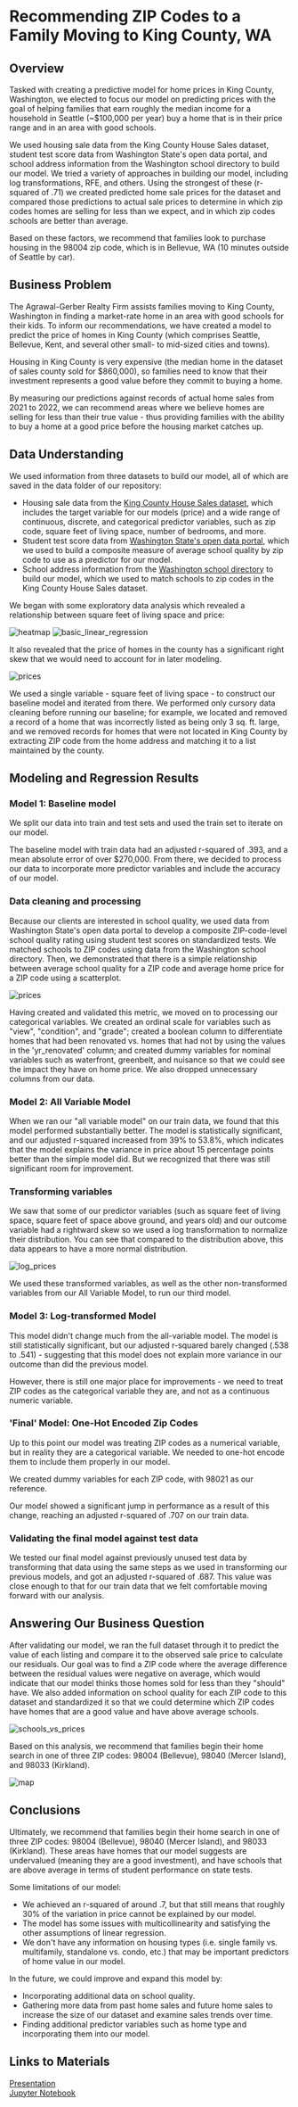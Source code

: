 # Recommending ZIP Codes to a Family Moving to King County, WA

## Overview

Tasked with creating a predictive model for home prices in King County, Washington, we elected to focus our model on predicting prices with the goal of helping families that earn roughly the median income for a household in Seattle (~$100,000 per year) buy a home that is in their price range and in an area with good schools. 

We used housing sale data from the King County House Sales dataset, student test score data from Washington State's open data portal, and school address information from the Washington school directory to build our model. We tried a variety of approaches in building our model, including log transformations, RFE, and others. Using the strongest of these (r-squared of .71) we created predicted home sale prices for the dataset and compared those predictions to actual sale prices to determine in which zip codes homes are selling for less than we expect, and in which zip codes schools are better than average. 

Based on these factors, we recommend that families look to purchase housing in the 98004 zip code, which is in Bellevue, WA (10 minutes outside of Seattle by car).

## Business Problem

The Agrawal-Gerber Realty Firm assists families moving to King County, Washington in finding a market-rate home in an area with good schools for their kids. To inform our recommendations, we have created a model to predict the price of homes in King County (which comprises Seattle, Bellevue, Kent, and several other small- to mid-sized cities and towns). 

Housing in King County is very expensive (the median home in the dataset of sales county sold for $860,000), so families need to know that their investment represents a good value before they commit to buying a home.

By measuring our predictions against records of actual home sales from 2021 to 2022, we can recommend areas where we believe homes are selling for less than their true value - thus providing families with the ability to buy a home at a good price before the housing market catches up.

## Data Understanding

We used information from three datasets to build our model, all of which are saved in the data folder of our repository:
- Housing sale data from the [King County House Sales dataset](data/kc_house_data.csv), which includes the target variable for our models (price) and a wide range of continuous, discrete, and categorical predictor variables, such as zip code, square feet of living space, number of bedrooms, and more.
- Student test score data from [Washington State's open data portal](https://data.wa.gov/education/Report-Card-Assessment-Data-2021-22-School-Year/v928-8kke), which we used to build a composite measure of average school quality by zip code to use as a predictor for our model.
- School address information from the [Washington school directory](https://eds.ospi.k12.wa.us/directoryeds.aspx) to build our model, which we used to match schools to zip codes in the King County House Sales dataset.

We began with some exploratory data analysis which revealed a relationship between square feet of living space and price:

![heatmap](Images/heatmap.png)
![basic_linear_regression](Images/sqftliving_price_scatter.png)

It also revealed that the price of homes in the county has a significant right skew that we would need to account for in later modeling.

![prices](Images/prices_hist.png)

We used a single variable - square feet of living space - to construct our baseline model and iterated from there. We performed only cursory data cleaning before running our baseline; for example, we located and removed a record of a home that was incorrectly listed as being only 3 sq. ft. large, and we removed records for homes that were not located in King County by extracting ZIP code from the home address and matching it to a list maintained by the county.

## Modeling and Regression Results
### Model 1: Baseline model

We split our data into train and test sets and used the train set to iterate on our model.

The baseline model with train data had an adjusted r-squared of .393, and a mean absolute error of over $270,000. From there, we decided to process our data to incorporate more predictor variables and include the accuracy of our model.

### Data cleaning and processing

Because our clients are interested in school quality, we used data from Washington State's open data portal to develop a composite ZIP-code-level school quality rating using student test scores on standardized tests. We matched schools to ZIP codes using data from the Washington school directory. Then, we demonstrated that there is a simple relationship between average school quality for a ZIP code and average home price for a ZIP code using a scatterplot.

![prices](Images/schoolquality_price_scatter.png)

Having created and validated this metric, we moved on to processing our categorical variables. We created an ordinal scale for variables such as "view", "condition", and "grade"; created a boolean column to differentiate homes that had been renovated vs. homes that had not by using the values in the 'yr_renovated' column; and created dummy variables for nominal variables such as waterfront, greenbelt, and nuisance so that we could see the impact they have on home price. We also dropped unnecessary columns from our data.

### Model 2: All Variable Model
When we ran our "all variable model" on our train data, we found that this model performed substantially better. The model is statistically significant, and our adjusted r-squared increased from 39% to 53.8%, which indicates that the model explains the variance in price about 15 percentage points better than the simple model did. But we recognized that there was still significant room for improvement.

### Transforming variables
We saw that some of our predictor variables (such as square feet of living space, square feet of space above ground, and years old) and our outcome variable had a rightward skew so we used a log transformation to normalize their distribution. You can see that compared to the distribution above, this data appears to have a more normal distribution.

![log_prices](Images/log_prices_hist.png)

We used these transformed variables, as well as the other non-transformed variables from our All Variable Model, to run our third model.

### Model 3: Log-transformed Model
This model didn't change much from the all-variable model. The model is still statistically significant, but our adjusted r-squared barely changed (.538 to .541) - suggesting that this model does not explain more variance in our outcome than did the previous model.

However, there is still one major place for improvements - we need to treat ZIP codes as the categorical variable they are, and not as a continuous numeric variable.

### 'Final' Model: One-Hot Encoded Zip Codes
Up to this point our model was treating ZIP codes as a numerical variable, but in reality they are a categorical variable. We needed to one-hot encode them to include them properly in our model.

We created dummy variables for each ZIP code, with 98021 as our reference.

Our model showed a significant jump in performance as a result of this change, reaching an adjusted r-squared of .707 on our train data.

### Validating the final model against test data
We tested our final model against previously unused test data by transforming that data using the same steps as we used in transforming our previous models, and got an adjusted r-squared of .687. This value was close enough to that for our train data that we felt comfortable moving forward with our analysis.

## Answering Our Business Question
After validating our model, we ran the full dataset through it to predict the value of each listing and compare it to the observed sale price to calculate our residuals. Our goal was to find a ZIP code where the average difference between the residual values were negative on average, which would indicate that our model thinks those homes sold for less than they "should" have. We also added information on school quality for each ZIP code to this dataset and standardized it so that we could determine which ZIP codes have homes that are a good value and have above average schools.

![schools_vs_prices](Images/schoolquality_price_recs.png)

Based on this analysis, we recommend that families begin their home search in one of three ZIP codes: 98004 (Bellevue), 98040 (Mercer Island), and 98033 (Kirkland).

![map](Images/map.png)

## Conclusions
Ultimately, we recommend that families begin their home search in one of three ZIP codes: 98004 (Bellevue), 98040 (Mercer Island), and 98033 (Kirkland). These areas have homes that our model suggests are undervalued (meaning they are a good investment), and have schools that are above average in terms of student performance on state tests.

Some limitations of our model: 
- We achieved an r-squared of around .7, but that still means that roughly 30% of the variation in price cannot be explained by our model.
- The model has some issues with multicollinearity and satisfying the other assumptions of linear regression.
- We don't have any information on housing types (i.e. single family vs. multifamily, standalone vs. condo, etc.) that may be important predictors of home value in our model.

In the future, we could improve and expand this model by:
- Incorporating additional data on school quality.
- Gathering more data from past home sales and future home sales to increase the size of our dataset and examine sales trends over time.
- Finding additional predictor variables such as home type and incorporating them into our model.

## Links to Materials
[Presentation](KingCounty_Slides.pdf)  
[Jupyter Notebook](King_County_Analysis_Notebook.ipynb)